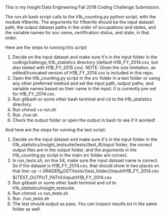 This is my Insight Data Engineering Fall 2018 Coding Challenge Submission. 

The run.sh bash script calls to the h1b_counting.py python script, with the module
h1bwrite. The arguments for h1bwrite should be the input dataset path, the output
dataset paths in the order of occupations and states, and the variable names for
soc name, certification status, and state, in that order. 

Here are the steps to running this script:

1. Decide on the input dataset and make sure it's in the input folder in the 
   codingchallenge_h1b_statistics directory (default H1B_FY_2014.csv, but also 
   tested with H1B_FY_2015.csv). 
   NOTE: Given the size limitation, an edited/truncated version of H1B_FY_2014.csv
   is included in this repo.
2. Open the h1b_counting.py script in the src folder in a text folder or using
   any other preferred method and set the input path, output paths, and variable 
   names based on their name in the input. It is currently pre-set for h1B_FY_2014.csv.
3. Run gitbash or some other bash terminal and cd to the h1b_statistics directory.
4. Run chmod +x run.sh
5. Run ./run.sh
6. Check the output folder or open the output in bash to see if it worked!

And here are the steps for running the test script:

1. Decide on the input dataset and make sure it's in the input folder in the
   h1b_statistics/insight_testsuite/tests/(test_#)/input folder, the correct
   output files are in the output folder, and the arguments in the h1b_counting.py
   script in the main src folder are correct.
2. In run_tests.sh, on line 54, make sure the input dataset name is correct. So if the
   dataset is H1B_FY_2014.csv, that should show in two places on that line:
   cp -r ${GRADER_ROOT}/tests/${test_folder}/input/H1B_FY_2014.csv ${TEST_OUTPUT_PATH}/input/H1B_FY_2014.csv
3. Run gitbash or some other bash terminal and cd to h1b_statistics/insight_testsuite.
4. Run chmod +x run_tests.sh
5. Run ./run_tests.sh
6. The test should output as pass. You can inspect results.txt in the same folder as well.
